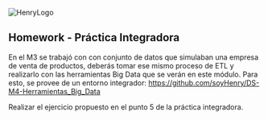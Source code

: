 ![HenryLogo](https://d31uz8lwfmyn8g.cloudfront.net/Assets/logo-henry-white-lg.png)

## Homework - Práctica Integradora

En el M3 se trabajó con con conjunto de datos que simulaban una empresa de venta de productos, deberás tomar ese mismo proceso de ETL y realizarlo con las herramientas Big Data que se verán en este módulo. Para esto, se provee de un entorno integrador:
https://github.com/soyHenry/DS-M4-Herramientas_Big_Data

Realizar el ejercicio propuesto en el punto 5 de la práctica integradora.